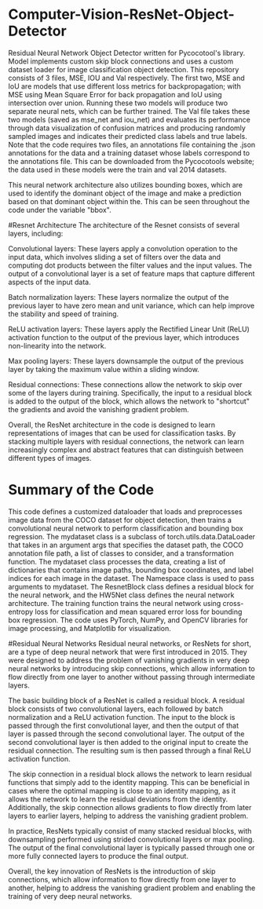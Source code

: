 # Computer-Vision-ResNet-Object-Detector
Residual Neural Network Object Detector written for Pycocotool's library. Model implements custom skip block connections and uses a custom dataset loader for image classification object detection. This repository consists of 3 files, MSE, IOU and Val respectively. The first two, MSE and IoU are models that use different loss metrics for backpropagation; with MSE using Mean Square Error for back propagation and IoU using intersection over union. Running these two models will produce two separate neural nets, which can be further trained. The Val file takes these two models (saved as mse_net and iou_net) and evaluates its performance through data visualization of confusion matrices and producing randomly sampled images and indicates their predicted class labels and true labels. Note that the code requires two files, an annotations file containing the .json annotations for the data and a training dataset whose labels correspond to the annotations file. This can be downloaded from the Pycocotools website; the data used in these models were the train and val 2014 datasets.

This neural network architecture also utilizes bounding boxes, which are used to identify the dominant object of the image and make a prediction based on that dominant object within the. This can be seen throughout the code under the variable "bbox".

#Resnet Architecture
The architecture of the Resnet consists of several layers, including:

Convolutional layers: These layers apply a convolution operation to the input data, which involves sliding a set of filters over the data and computing dot products between the filter values and the input values. The output of a convolutional layer is a set of feature maps that capture different aspects of the input data.

Batch normalization layers: These layers normalize the output of the previous layer to have zero mean and unit variance, which can help improve the stability and speed of training.

ReLU activation layers: These layers apply the Rectified Linear Unit (ReLU) activation function to the output of the previous layer, which introduces non-linearity into the network.

Max pooling layers: These layers downsample the output of the previous layer by taking the maximum value within a sliding window.

Residual connections: These connections allow the network to skip over some of the layers during training. Specifically, the input to a residual block is added to the output of the block, which allows the network to "shortcut" the gradients and avoid the vanishing gradient problem.

Overall, the ResNet architecture in the code is designed to learn representations of images that can be used for classification tasks. By stacking multiple layers with residual connections, the network can learn increasingly complex and abstract features that can distinguish between different types of images.

# Summary of the Code
This code defines a customized dataloader that loads and preprocesses image data from the COCO dataset for object detection, then trains a convolutional neural network to perform classification and bounding box regression.  The mydataset class is a subclass of torch.utils.data.DataLoader that takes in an argument args that specifies the dataset path, the COCO annotation file path, a list of classes to consider, and a transformation function. The mydataset class processes the data, creating a list of dictionaries that contains image paths, bounding box coordinates, and label indices for each image in the dataset. The Namespace class is used to pass arguments to mydataset.  The ResnetBlock class defines a residual block for the neural network, and the HW5Net class defines the neural network architecture. The training function trains the neural network using cross-entropy loss for classification and mean squared error loss for bounding box regression.  The code uses PyTorch, NumPy, and OpenCV libraries for image processing, and Matplotlib for visualization.

#Residual Neural Networks
Residual neural networks, or ResNets for short, are a type of deep neural network that were first introduced in 2015. They were designed to address the problem of vanishing gradients in very deep neural networks by introducing skip connections, which allow information to flow directly from one layer to another without passing through intermediate layers.

The basic building block of a ResNet is called a residual block. A residual block consists of two convolutional layers, each followed by batch normalization and a ReLU activation function. The input to the block is passed through the first convolutional layer, and then the output of that layer is passed through the second convolutional layer. The output of the second convolutional layer is then added to the original input to create the residual connection. The resulting sum is then passed through a final ReLU activation function.

The skip connection in a residual block allows the network to learn residual functions that simply add to the identity mapping. This can be beneficial in cases where the optimal mapping is close to an identity mapping, as it allows the network to learn the residual deviations from the identity. Additionally, the skip connection allows gradients to flow directly from later layers to earlier layers, helping to address the vanishing gradient problem.

In practice, ResNets typically consist of many stacked residual blocks, with downsampling performed using strided convolutional layers or max pooling. The output of the final convolutional layer is typically passed through one or more fully connected layers to produce the final output.

Overall, the key innovation of ResNets is the introduction of skip connections, which allow information to flow directly from one layer to another, helping to address the vanishing gradient problem and enabling the training of very deep neural networks.
